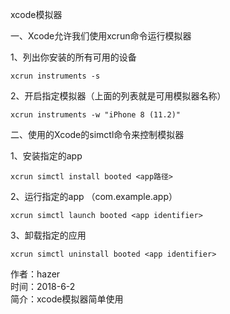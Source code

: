xcode模拟器

一、Xcode允许我们使用xcrun命令运行模拟器

1、列出你安装的所有可用的设备
```
xcrun instruments -s
```
2、开启指定模拟器（上面的列表就是可用模拟器名称）
```
xcrun instruments -w "iPhone 8 (11.2)"
```
二、使用的Xcode的simctl命令来控制模拟器

1、安装指定的app

```
xcrun simctl install booted <app路径>
```


2、运行指定的app （com.example.app）

```
xcrun simctl launch booted <app identifier>
```


3、卸载指定的应用

```
xcrun simctl uninstall booted <app identifier>
```

作者：hazer  
时间：2018-6-2  
简介：xcode模拟器简单使用
